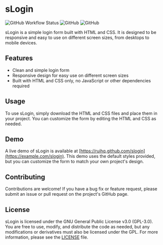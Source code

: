 # sLogin

![GitHub Workflow Status](https://img.shields.io/github/actions/workflow/status/ruihq/sLogin/deploy.yml?style=plastic)
![GitHub](https://img.shields.io/github/license/ruihq/sLogin?style=plastic)
![GitHub](https://img.shields.io/github/all-contributors/ruihq/sLogin/main?style=plastic)

sLogin is a simple login form built with HTML and CSS. It is designed to be responsive and easy to use on different screen sizes, from desktops to mobile devices.

## Features

- Clean and simple login form
- Responsive design for easy use on different screen sizes
- Built with HTML and CSS only, no JavaScript or other dependencies required

## Usage

To use sLogin, simply download the HTML and CSS files and place them in your project. You can customize the form by editing the HTML and CSS as needed.

## Demo

A live demo of sLogin is available at [https://ruihq.github.com/slogin](https://example.com/slogin). This demo uses the default styles provided, but you can customize the form to match your own project's design.

## Contributing

Contributions are welcome! If you have a bug fix or feature request, please submit an issue or pull request on the project's GitHub page.

## License

sLogin is licensed under the GNU General Public License v3.0 (GPL-3.0). You are free to use, modify, and distribute the code as needed, but any modifications or derivatives must also be licensed under the GPL. For more information, please see the [LICENSE](https://github.com/ruihq/sLogin/blob/main/LICENSE) file.

